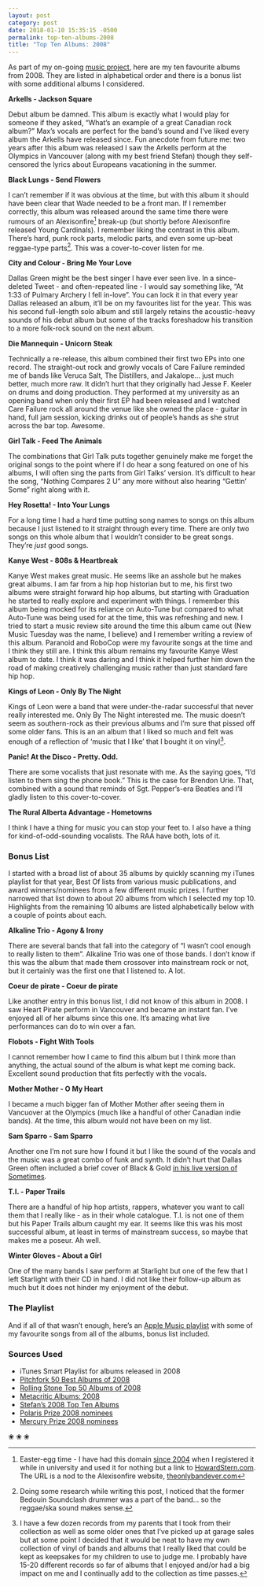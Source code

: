 ```yaml
---
layout: post
category: post
date: 2018-01-10 15:35:15 -0500
permalink: top-ten-albums-2008
title: "Top Ten Albums: 2008"
---
```


As part of my on-going [music project](http://theonlysiteever.com/music-project), here are my ten favourite albums from 2008. They are listed in alphabetical order and there is a bonus list with some additional albums I considered.

**Arkells - Jackson Square**

Debut album be damned. This album is exactly what I would play for someone if they asked, “What’s an example of a great Canadian rock album?” Max’s vocals are perfect for the band’s sound and I’ve liked every album the Arkells have released since. Fun anecdote from future me: two years after this album was released I saw the Arkells perform at the Olympics in Vancouver (along with my best friend Stefan) though they self-censored the lyrics about Europeans vacationing in the summer.

**Black Lungs - Send Flowers**

I can’t remember if it was obvious at the time, but with this album it should have been clear that Wade needed to be a front man. If I remember correctly, this album was released around the same time there were rumours of an Alexisonfire[^1-2008bof] break-up (but shortly before Alexisonfire released Young Cardinals). I remember liking the contrast in this album. There’s hard, punk rock parts, melodic parts, and even some up-beat reggae-type parts[^2-2008bof]. This was a cover-to-cover listen for me.

**City and Colour - Bring Me Your Love**

Dallas Green might be the best singer I have ever seen live. In a since-deleted Tweet - and often-repeated line - I would say something like, “At 1:33 of Pulmary Archery I fell in-love”. You can lock it in that every year Dallas released an album, it’ll be on my favourites list for the year. This was his second full-length solo album and still largely retains the acoustic-heavy sounds of his debut album but some of the tracks foreshadow his transition to a more folk-rock sound on the next album.

**Die Mannequin - Unicorn Steak**

Technically a re-release, this album combined their first two EPs into one record. The straight-out rock and growly vocals of Care Failure reminded me of bands like Veruca Salt, The Distillers, and Jakalope... just much better, much more raw. It didn’t hurt that they originally had Jesse F. Keeler on drums and doing production. They performed at my university as an opening band when only their first EP had been released and I watched Care Failure rock all around the venue like she owned the place - guitar in hand, full jam session, kicking drinks out of people’s hands as she strut across the bar top. Awesome. 

**Girl Talk - Feed The Animals**

The combinations that Girl Talk puts together genuinely make me forget the original songs to the point where if I do hear a song featured on one of his albums, I will often sing the parts from Girl Talks’ version. It’s difficult to hear the song, “Nothing Compares 2 U” any more without also hearing “Gettin’ Some” right along with it. 

**Hey Rosetta! - Into Your Lungs**

For a long time I had a hard time putting song names to songs on this album because I just listened to it straight through every time. There are only two songs on this whole album that I wouldn’t consider to be great songs. They’re *just* good songs.

**Kanye West - 808s & Heartbreak**

Kanye West makes great music. He seems like an asshole but he makes great albums. I am far from a hip hop historian but to me, his first two albums were straight forward hip hop albums, but starting with Graduation he started to really explore and experiment with things. I remember this album being mocked for its reliance on Auto-Tune but compared to what Auto-Tune was being used for at the time, this was refreshing and new. I tried to start a music review site around the time this album came out (New Music Tuesday was the name, I believe) and I remember writing a review of this album. Paranoid and RoboCop were my favourite songs at the time and I think they still are. I think this album remains my favourite Kanye West album to date. I think it was daring and I think it helped further him down the road of making creatively challenging music rather than just standard fare hip hop. 

**Kings of Leon - Only By The Night**

Kings of Leon were a band that were under-the-radar successful that never really interested me. Only By The Night interested me. The music doesn’t seem as southern-rock as their previous albums and I’m sure that pissed off some older fans. This is an an album that I liked so much and felt was enough of a reflection of ‘music that I like’ that I bought it on vinyl[^3-2008bof].

**Panic! At the Disco - Pretty. Odd.**

There are some vocalists that just resonate with me. As the saying goes, “I’d listen to them sing the phone book.” This is the case for Brendon Urie. That, combined with a sound that reminds of Sgt. Pepper’s-era Beatles and I’ll gladly listen to this cover-to-cover.

**The Rural Alberta Advantage - Hometowns**

I think I have a thing for music you can stop your feet to. I also have a thing for kind-of-odd-sounding vocalists. The RAA have both, lots of it. 

### Bonus List

I started with a broad list of about 35 albums by quickly scanning my iTunes playlist for that year, Best Of lists from various music publications, and award winners/nominees from a few different music prizes. I further narrowed that list down to about 20 albums from which I selected my top 10. Highlights from the remaining 10 albums are listed alphabetically below with a couple of points about each. 

**Alkaline Trio - Agony & Irony**

There are several bands that fall into the category of “I wasn’t cool enough to really listen to them”. Alkaline Trio was one of those bands. I don’t know if this was the album that made them crossover into mainstream rock or not, but it certainly was the first one that I listened to. A lot.

**Coeur de pirate - Coeur de pirate**

Like another entry in this bonus list, I did not know of this album in 2008. I saw Heart Pirate perform in Vancouver and became an instant fan. I’ve enjoyed all of her albums since this one. It’s amazing what live performances can do to win over a fan.

**Flobots - Fight With Tools**

I cannot remember how I came to find this album but I think more than anything, the actual sound of the album is what kept me coming back. Excellent sound production that fits perfectly with the vocals. 

**Mother Mother - O My Heart**

I became a much bigger fan of Mother Mother after seeing them in Vancuover at the Olympics (much like a handful of other Canadian indie bands). At the time, this album would not have been on my list. 

**Sam Sparro - Sam Sparro**

Another one I’m not sure how I found it but I like the sound of the vocals and the music was a great combo of funk and synth. It didn’t hurt that Dallas Green often included a brief cover of Black & Gold [in his live version of Sometimes](https://m.youtube.com/watch?v=bx7mzZ8gkRo).

**T.I. - Paper Trails**

There are a handful of hip hop artists, rappers, whatever you want to call them that I really like - as in their whole catalogue. T.I. is not one of them but his Paper Trails album caught my ear. It seems like this was his most successful album, at least in terms of mainstream success, so maybe that makes me a poseur. Ah well.

**Winter Gloves - About a Girl**

One of the many bands I saw perform at Starlight but one of the few that I left Starlight with their CD in hand. I did not like their follow-up album as much but it does not hinder my enjoyment of the debut. 

### The Playlist

And if all of that wasn’t enough, here’s an [Apple Music playlist](https://itunes.apple.com/ca/playlist/top-ten-albums-2008/pl.u-PDWB0AsLeEa99) with some of my favourite songs from all of the albums, bonus list included.

### Sources Used

+ iTunes Smart Playlist for albums released in 2008 
+ [Pitchfork 50 Best Albums of 2008](https://pitchfork.com/features/lists-and-guides/7573-the-50-best-albums-of-2008/)
+ [Rolling Stone Top 50 Albums of 2008](https://www.stereogum.com/40652/rolling_stones_top_50_albums_of_2008/franchises/list/)
+ [Metacritic Albums: 2008](http://www.metacritic.com/browse/albums/score/metascore/year/filtered?year_selected=2008)
+ [Stefan’s 2008 Top Ten Albums](http://sandrush.blogspot.com/2008/12/2008-top-ten-albums.html)
+ [Polaris Prize 2008 nominees](https://en.m.wikipedia.org/wiki/2008_Polaris_Music_Prize)
+ [Mercury Prize 2008 nominees](https://en.m.wikipedia.org/wiki/Mercury_Prize)

<p class="separator">&#10048; &#10048; &#10048;</p>

[^1-2008bof]: Easter-egg time - I have had this domain [since 2004](http://web.archive.org/web/20040814070425/http://www.theonlysiteever.com:80/) when I registered it while in university and used it for nothing but a link to [HowardStern.com](http://howardstern.com). The URL is a nod to the Alexisonfire website, [theonlybandever.com](http://theonlybandever.com)

[^2-2008bof]: Doing some research while writing this post, I noticed that the former Bedouin Soundclash drummer was a part of the band... so the reggae/ska sound makes sense.

[^3-2008bof]: I have a few dozen records from my parents that I took from their collection as well as some older ones that I’ve picked up at garage sales but at some point I decided that it would be neat to have my own collection of vinyl of bands and albums that I really liked that could be kept as keepsakes for my children to use to judge me. I probably have 15-20 different records so far of albums that I enjoyed and/or had a big impact on me and I continually add to the collection as time passes. 
